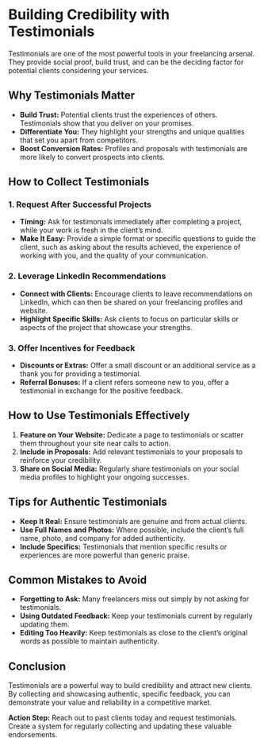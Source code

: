 # Building Credibility with Testimonials

Testimonials are one of the most powerful tools in your freelancing arsenal. They provide social proof, build trust, and can be the deciding factor for potential clients considering your services.

## Why Testimonials Matter

- **Build Trust:** Potential clients trust the experiences of others. Testimonials show that you deliver on your promises.
- **Differentiate You:** They highlight your strengths and unique qualities that set you apart from competitors.
- **Boost Conversion Rates:** Profiles and proposals with testimonials are more likely to convert prospects into clients.

## How to Collect Testimonials

### 1. **Request After Successful Projects**

- **Timing:** Ask for testimonials immediately after completing a project, while your work is fresh in the client’s mind.
- **Make It Easy:** Provide a simple format or specific questions to guide the client, such as asking about the results achieved, the experience of working with you, and the quality of your communication.

### 2. **Leverage LinkedIn Recommendations**

- **Connect with Clients:** Encourage clients to leave recommendations on LinkedIn, which can then be shared on your freelancing profiles and website.
- **Highlight Specific Skills:** Ask clients to focus on particular skills or aspects of the project that showcase your strengths.

### 3. **Offer Incentives for Feedback**

- **Discounts or Extras:** Offer a small discount or an additional service as a thank you for providing a testimonial.
- **Referral Bonuses:** If a client refers someone new to you, offer a testimonial in exchange for the positive feedback.

## How to Use Testimonials Effectively

1. **Feature on Your Website:** Dedicate a page to testimonials or scatter them throughout your site near calls to action.
2. **Include in Proposals:** Add relevant testimonials to your proposals to reinforce your credibility.
3. **Share on Social Media:** Regularly share testimonials on your social media profiles to highlight your ongoing successes.

## Tips for Authentic Testimonials

- **Keep It Real:** Ensure testimonials are genuine and from actual clients.
- **Use Full Names and Photos:** Where possible, include the client’s full name, photo, and company for added authenticity.
- **Include Specifics:** Testimonials that mention specific results or experiences are more powerful than generic praise.

## Common Mistakes to Avoid

- **Forgetting to Ask:** Many freelancers miss out simply by not asking for testimonials.
- **Using Outdated Feedback:** Keep your testimonials current by regularly updating them.
- **Editing Too Heavily:** Keep testimonials as close to the client’s original words as possible to maintain authenticity.

## Conclusion

Testimonials are a powerful way to build credibility and attract new clients. By collecting and showcasing authentic, specific feedback, you can demonstrate your value and reliability in a competitive market.

**Action Step:** Reach out to past clients today and request testimonials. Create a system for regularly collecting and updating these valuable endorsements.
